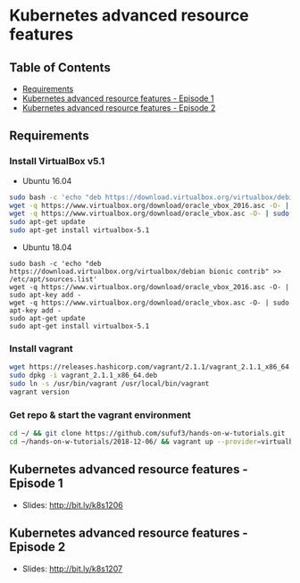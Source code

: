 # Kubernetes advanced resource features

## Table of Contents
- [Requirements](#requirements)
- [Kubernetes advanced resource features - Episode 1](#kubernetes-advanced-resource-features-episode-1)
- [Kubernetes advanced resource features - Episode 2](#kubernetes-advanced-resource-features-episode-2)

## Requirements

### Install VirtualBox v5.1

- Ubuntu 16.04
```sh
sudo bash -c 'echo "deb https://download.virtualbox.org/virtualbox/debian xenial contrib" >> /etc/apt/sources.list'
wget -q https://www.virtualbox.org/download/oracle_vbox_2016.asc -O- | sudo apt-key add -
wget -q https://www.virtualbox.org/download/oracle_vbox.asc -O- | sudo apt-key add -
sudo apt-get update
sudo apt-get install virtualbox-5.1
```

- Ubuntu 18.04
```
sudo bash -c 'echo "deb https://download.virtualbox.org/virtualbox/debian bionic contrib" >> /etc/apt/sources.list'
wget -q https://www.virtualbox.org/download/oracle_vbox_2016.asc -O- | sudo apt-key add -
wget -q https://www.virtualbox.org/download/oracle_vbox.asc -O- | sudo apt-key add -
sudo apt-get update
sudo apt-get install virtualbox-5.1
```

### Install vagrant

```sh
wget https://releases.hashicorp.com/vagrant/2.1.1/vagrant_2.1.1_x86_64.deb
sudo dpkg -i vagrant_2.1.1_x86_64.deb
sudo ln -s /usr/bin/vagrant /usr/local/bin/vagrant
vagrant version
```

### Get repo & start the vagrant environment

```sh
cd ~/ && git clone https://github.com/sufuf3/hands-on-w-tutorials.git
cd ~/hands-on-w-tutorials/2018-12-06/ && vagrant up --provider=virtualbox
```

## Kubernetes advanced resource features - Episode 1

- Slides: http://bit.ly/k8s1206

## Kubernetes advanced resource features - Episode 2

- Slides: http://bit.ly/k8s1207
